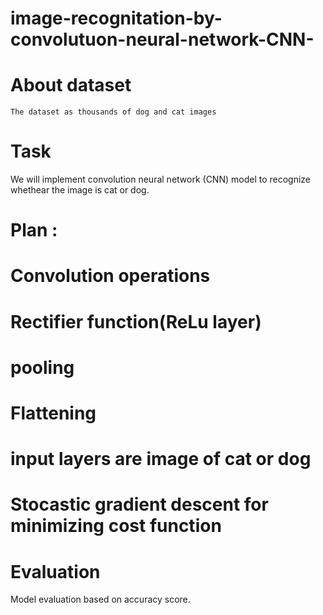 # image-recognitation-by-convolutuon-neural-network-CNN-
# About dataset
    The dataset as thousands of dog and cat images
# Task
  We will implement convolution neural network (CNN) model to recognize whethear the image is cat or dog.
# Plan :
   # Convolution operations
   # Rectifier function(ReLu layer)
   # pooling
   # Flattening
   # input layers are image of cat or dog
   # Stocastic gradient descent for minimizing cost function
# Evaluation
   Model evaluation based on accuracy score.
   
  
